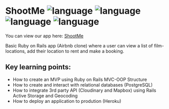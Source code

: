 # ShootMe ![language](https://img.shields.io/badge/language-Ruby-red.svg) ![language](https://img.shields.io/badge/language-HTML-orange.svg) ![language](https://img.shields.io/badge/language-Javascript-yellow.svg) ![language](https://img.shields.io/badge/language-CSS-blueviolet.svg)

You can view our app here:
[ShootMe](https://shoot-me-398.herokuapp.com/)

Basic Ruby on Rails app (Airbnb clone) where a user can view a list of film-locations, add their location to rent and make a booking.

## Key learning points:
* How to create an MVP using Ruby on Rails MVC-OOP Structure
* How to create and interact with relational databases (PostgreSQL)
* How to integrate 3rd party API (Cloudinary and Mapbox) using Rails Active Storage and Geocoding
* How to deploy an application to prodution (Heroku)
